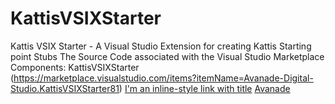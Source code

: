 # KattisVSIXStarter
Kattis VSIX Starter - A Visual Studio Extension for creating Kattis Starting point Stubs
The Source Code associated with the Visual Studio Marketplace Components:
KattisVSIXStarter (https://marketplace.visualstudio.com/items?itemName=Avanade-Digital-Studio.KattisVSIXStarter81)
[I'm an inline-style link with title](https://www.google.com "Google's Homepage")
[Avanade](https://www.avanade.com) 





